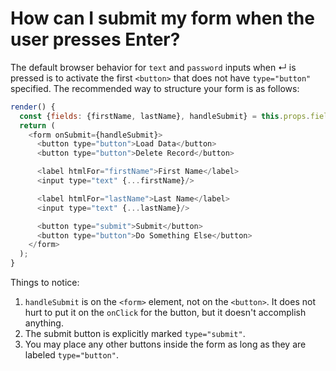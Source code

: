 # How can I submit my form when the user presses Enter?
  
The default browser behavior for `text` and `password` inputs when ↵ is pressed is to activate the first `<button>`
that does not have `type="button"` specified. The recommended way to structure your form is as follows:

```javascript
render() {
  const {fields: {firstName, lastName}, handleSubmit} = this.props.fields;
  return (
    <form onSubmit={handleSubmit}>
      <button type="button">Load Data</button>
      <button type="button">Delete Record</button>

      <label htmlFor="firstName">First Name</label>
      <input type="text" {...firstName}/>

      <label htmlFor="lastName">Last Name</label>
      <input type="text" {...lastName}/>

      <button type="submit">Submit</button>
      <button type="button">Do Something Else</button>
    </form>
  );
}
```

Things to notice:

1. `handleSubmit` is on the `<form>` element, not on the `<button>`. It does not hurt to put it on the `onClick` for 
the button, but it doesn't accomplish anything.
2. The submit button is explicitly marked `type="submit"`.
3. You may place any other buttons inside the form as long as they are labeled `type="button"`.
